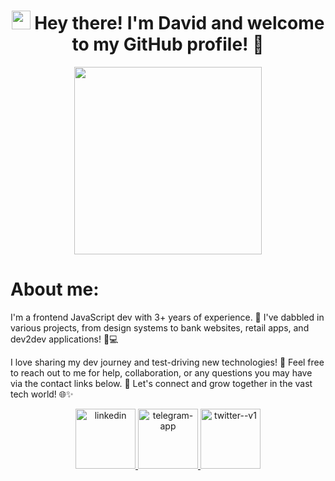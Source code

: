 <div id="greeting" align="center">
  <h1>
    <span>
      <img src="https://media.giphy.com/media/hvRJCLFzcasrR4ia7z/giphy.gif" width="30px"/>
    </span>
    Hey there! I'm David and welcome to my GitHub profile! 🚀
  </h1>
</div>
<div id="header" align="center">
  <img src="https://media.giphy.com/media/ooFWU2tmYrrtC/giphy.gif" width="300"/>
</div>
<h1>About me:</h1>
<div id="bio">
  <p>
    I'm a frontend JavaScript dev with 3+ years of experience. 🎨 I've dabbled in various projects, from design systems to bank websites, retail apps, and dev2dev applications! 💼💻
  </p>
  <p>
    I love sharing my dev journey and test-driving new technologies! 🌱 Feel free to reach out to me for help, collaboration, or any questions you may have via the contact links below. 🤝 Let's connect and grow together in the vast tech world! 🌐✨
  </p>
</div>
<div id="badges"  align="center">
   <a href="https://www.linkedin.com/in/david-sevikian-7b2037158/" target="_blank">
    <img width="96" height="96" src="https://img.icons8.com/fluency/96/linkedin.png" alt="linkedin"/>
  </a>
  <a href="https://t.me/armor000000" target="_blank">
    <img width="96" height="96" src="https://img.icons8.com/fluency/96/telegram-app.png" alt="telegram-app"/>
  </a>
  <a href="https://twitter.com/david7ikian" target="_blank">
    <img width="96" height="96" src="https://img.icons8.com/color/96/twitter--v1.png" alt="twitter--v1"/> 
  </a>
</div>
